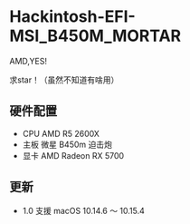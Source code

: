 # Hackintosh-EFI-MSI_B450M_MORTAR
AMD,YES!

求star！（虽然不知道有啥用）

## 硬件配置
- CPU	AMD R5 2600X 
- 主板	微星 B450m 迫击炮
- 显卡	AMD Radeon RX 5700	

## 更新
- 1.0 支援 macOS 10.14.6 ～ 10.15.4
